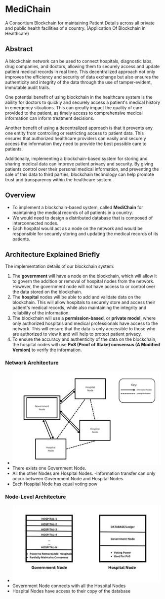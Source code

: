 # MediChain
A Consortium Blockchain for maintaining Patient Details across all private and public health facilities of a country.
(Application Of Blockchain in Healthcare)

## Abstract
A blockchain network can be used to connect hospitals, diagnostic labs, drug companies, and doctors, allowing them to securely access and update patient medical records in real time. This decentralized approach not only improves the efficiency and security of data exchange but also ensures the authenticity and integrity of the data through the use of tamper-evident, immutable audit trails.

One potential benefit of using blockchain in the healthcare system is the ability for doctors to
quickly and securely access a patient's medical history in emergency situations. This can greatly
impact the quality of care provided to the patient, as timely access to comprehensive medical
information can inform treatment decisions.

Another benefit of using a decentralized approach is that it prevents any one entity from
controlling or restricting access to patient data. This ensures that authorized healthcare providers
can easily and securely access the information they need to provide the best possible care to
patients.

Additionally, implementing a blockchain-based system for storing and sharing medical data can
improve patient privacy and security. By giving patients control over their personal medical
information, and preventing the sale of this data to third parties, blockchain technology can help
promote trust and transparency within the healthcare system.

## Overview
- To implement a blockchain-based system, called **MediChain** for maintaining the medical records of all patients in a country. 
- We would need to design a distributed database that is composed of interconnected
nodes. 
- Each hospital would act as a node on the network and would be responsible for securely
storing and updating the medical records of its patients. 


## Architecture Explained Briefly
The implementation details of our blockchain system:
1. The **government** will have a node on the blockchain, which will allow it to govern the
addition or removal of hospital nodes from the network. However, the government node
will not have access to or control over the data stored on the blockchain.
2. The **hospital** nodes will be able to add and validate data on the blockchain. This will
allow hospitals to securely store and access their patient's medical records, while also
maintaining the integrity and reliability of the information.
3. The blockchain will use a **permission-based**, or **private model**, where only authorized
hospitals and medical professionals have access to the network. This will ensure that the
data is only accessible to those who are authorized to view it and will help to protect
patient privacy.
4. To ensure the accuracy and authenticity of the data on the blockchain, the hospital nodes
will use **PoS (Proof of Stake) consensus (A Modified Version)** to verify the information.

### Network Architecture

- ![Network Architecture](https://github.com/karan51ngh/MediChain/blob/main/images/networkArchitecture.png)
- There exists one Government Node.
- All the other Nodes are Hospital Nodes.
-Information transfer can only occur between Government Node and Hospital Nodes
- Each Hospital Node has equal voting pow

### Node-Level Architecture
- ![Node Architecture](https://github.com/karan51ngh/MediChain/blob/main/images/nodeArchitecture.png)
- Government Node connects with all the Hospital Nodes
- Hospital Nodes have access to their copy of the database